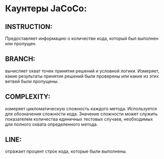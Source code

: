 # Каунтеры JaCoCo:
## INSTRUCTION: 
Предоставляет информацию о количестве кода, который был выполнен или пропущен.
## BRANCH: 
вычисляет охват точек принятия решений и условной логики. Измеряет, какие результаты принятия решений были проверены или какие из этих ветвей были пропущены.
## COMPLEXITY: 
измеряет цикломатическую сложность каждого метода. Используется для обозначения сложности кода. Значение сложности может служить показателем количества 
единичных тестовых случаев, необходимых для полного охвата определенного метода.
## LINE: 
отражает процент строк кода, которые были выполнены.
